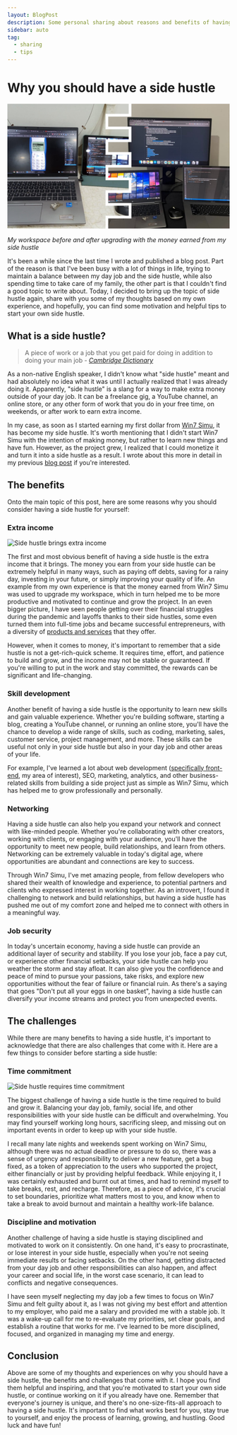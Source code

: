 ```yaml
---
layout: BlogPost
description: Some personal sharing about reasons and benefits of having a side hustle.
sidebar: auto
tag:
  - sharing
  - tips
---
```


# Why you should have a side hustle

<m-blog-meta />

![My hustling workspace](/assets/covers/why-side-hustle.jpg)

_My workspace before and after upgrading with the money earned from my side hustle_

It's been a while since the last time I wrote and published a blog post. Part of the reason is that I've been busy with a lot of things in life, trying to maintain a balance between my day job and the side hustle, while also spending time to take care of my family, the other part is that I couldn't find a good topic to write about. Today, I decided to bring up the topic of side hustle again, share with you some of my thoughts based on my own experience, and hopefully, you can find some motivation and helpful tips to start your own side hustle.

## What is a side hustle?

> A piece of work or a job that you get paid for doing in addition to doing your main job - _[Cambridge Dictionary](https://dictionary.cambridge.org/dictionary/english/side-hustle)_

As a non-native English speaker, I didn't know what "side hustle" meant and had absolutely no idea what it was until I actually realized that I was already doing it. Apparently, "side hustle" is a slang for a way to make extra money outside of your day job. It can be a freelance gig, a YouTube channel, an online store, or any other form of work that you do in your free time, on weekends, or after work to earn extra income.

In my case, as soon as I started earning my first dollar from [Win7 Simu](../win7simu/about.md), it has become my side hustle. It's worth mentioning that I didn't start Win7 Simu with the intention of making money, but rather to learn new things and have fun. However, as the project grew, I realized that I could monetize it and turn it into a side hustle as a result. I wrote about this more in detail in my previous [blog post](./building-win7-simu.md#how-it-all-started) if you're interested.

## The benefits

Onto the main topic of this post, here are some reasons why you should consider having a side hustle for yourself:

### Extra income

![Side hustle brings extra income](https://images.unsplash.com/photo-1553729459-efe14ef6055d?auto=format&fit=crop&w=740&q=80)

The first and most obvious benefit of having a side hustle is the extra income that it brings. The money you earn from your side hustle can be extremely helpful in many ways, such as paying off debts, saving for a rainy day, investing in your future, or simply improving your quality of life. An example from my own experience is that the money earned from Win7 Simu was used to upgrade my workspace, which in turn helped me to be more productive and motivated to continue and grow the project. In an even bigger picture, I have seen people getting over their financial struggles during the pandemic and layoffs thanks to their side hustles, some even turned them into full-time jobs and became successful entrepreneurs, with a diversity of [products and services](https://thunhap.online/) that they offer.

However, when it comes to money, it's important to remember that a side hustle is not a get-rich-quick scheme. It requires time, effort, and patience to build and grow, and the income may not be stable or guaranteed. If you're willing to put in the work and stay committed, the rewards can be significant and life-changing.

### Skill development

Another benefit of having a side hustle is the opportunity to learn new skills and gain valuable experience. Whether you're building software, starting a blog, creating a YouTube channel, or running an online store, you'll have the chance to develop a wide range of skills, such as coding, marketing, sales, customer service, project management, and more. These skills can be useful not only in your side hustle but also in your day job and other areas of your life.

For example, I've learned a lot about web development ([specifically front-end](./building-win7-simu.md#the-goal), my area of interest), SEO, marketing, analytics, and other business-related skills from building a side project just as simple as Win7 Simu, which has helped me to grow professionally and personally.

### Networking

Having a side hustle can also help you expand your network and connect with like-minded people. Whether you're collaborating with other creators, working with clients, or engaging with your audience, you'll have the opportunity to meet new people, build relationships, and learn from others. Networking can be extremely valuable in today's digital age, where opportunities are abundant and connections are key to success.

Through Win7 Simu, I've met amazing people, from fellow developers who shared their wealth of knowledge and experience, to potential partners and clients who expressed interest in working together. As an introvert, I found it challenging to network and build relationships, but having a side hustle has pushed me out of my comfort zone and helped me to connect with others in a meaningful way.

### Job security

In today's uncertain economy, having a side hustle can provide an additional layer of security and stability. If you lose your job, face a pay cut, or experience other financial setbacks, your side hustle can help you weather the storm and stay afloat. It can also give you the confidence and peace of mind to pursue your passions, take risks, and explore new opportunities without the fear of failure or financial ruin. As there's a saying that goes "Don't put all your eggs in one basket", having a side hustle can diversify your income streams and protect you from unexpected events.

## The challenges

While there are many benefits to having a side hustle, it's important to acknowledge that there are also challenges that come with it. Here are a few things to consider before starting a side hustle:

### Time commitment

![Side hustle requires time commitment](https://images.unsplash.com/photo-1489844981779-7f06e8e0fdbb?auto=format&fit=crop&w=740&q=80)

The biggest challenge of having a side hustle is the time required to build and grow it. Balancing your day job, family, social life, and other responsibilities with your side hustle can be difficult and overwhelming. You may find yourself working long hours, sacrificing sleep, and missing out on important events in order to keep up with your side hustle.

I recall many late nights and weekends spent working on Win7 Simu, although there was no actual deadline or pressure to do so, there was a sense of urgency and responsibility to deliver a new feature, get a bug fixed, as a token of appreciation to the users who supported the project, either financially or just by providing helpful feedback. While enjoying it, I was certainly exhausted and burnt out at times, and had to remind myself to take breaks, rest, and recharge. Therefore, as a piece of advice, it's crucial to set boundaries, prioritize what matters most to you, and know when to take a break to avoid burnout and maintain a healthy work-life balance.

### Discipline and motivation

Another challenge of having a side hustle is staying disciplined and motivated to work on it consistently. On one hand, it's easy to procrastinate, or lose interest in your side hustle, especially when you're not seeing immediate results or facing setbacks. On the other hand, getting distracted from your day job and other responsibilities can also happen, and affect your career and social life, in the worst case scenario, it can lead to conflicts and negative consequences.

I have seen myself neglecting my day job a few times to focus on Win7 Simu and felt guilty about it, as I was not giving my best effort and attention to my employer, who paid me a salary and provided me with a stable job. It was a wake-up call for me to re-evaluate my priorities, set clear goals, and establish a routine that works for me. I've learned to be more disciplined, focused, and organized in managing my time and energy.

## Conclusion

Above are some of my thoughts and experiences on why you should have a side hustle, the benefits and challenges that come with it. I hope you find them helpful and inspiring, and that you're motivated to start your own side hustle, or continue working on it if you already have one. Remember that everyone's journey is unique, and there's no one-size-fits-all approach to having a side hustle. It's important to find what works best for you, stay true to yourself, and enjoy the process of learning, growing, and hustling. Good luck and have fun!

<m-blog-tag-list :tags="$page.frontmatter.tag" showIcon />
